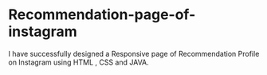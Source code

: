 # Recommendation-page-of-instagram
I have successfully designed a Responsive page of Recommendation Profile on Instagram using HTML , CSS and JAVA.
